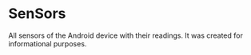 # SenSors
All sensors of the Android device with their readings. It was created for informational purposes.
